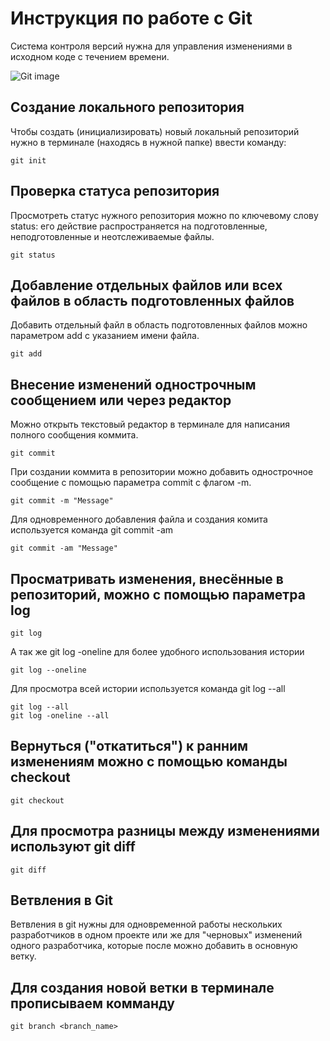 # **Инструкция по работе с Git**

Система контроля версий нужна для управления изменениями в исходном коде с течением времени.

![Git image](git.jpg)
## Создание локального репозитория

Чтобы создать (инициализировать) новый локальный репозиторий нужно в терминале (находясь в нужной папке) ввести команду:

    git init

## Проверка статуса репозитория

Просмотреть статус нужного репозитория можно по ключевому слову status: его действие распространяется на подготовленные, неподготовленные и неотслеживаемые файлы.

    git status

##  Добавление отдельных файлов или всех файлов в область подготовленных файлов

Добавить отдельный файл в область подготовленных файлов можно параметром add с указанием имени файла.

    git add

## Внесение изменений однострочным сообщением или через редактор

 Можно открыть текстовый редактор в терминале для написания полного сообщения коммита.

    git commit

При создании коммита в репозитории можно добавить однострочное сообщение с помощью параметра commit с флагом -m.

    git commit -m "Message"

Для одновременного добавления файла и создания комита используется команда git commit -am

    git commit -am "Message"

## Просматривать изменения, внесённые в репозиторий, можно с помощью параметра log

    git log

А так же git log -oneline для более удобного использования истории

    git log --oneline

Для просмотра всей истории используется команда git log --all

    git log --all
    git log -oneline --all

## Вернуться ("откатиться") к  ранним изменениям можно c помощью команды checkout

    git checkout

## Для просмотра разницы между изменениями используют git diff

    git diff

## Ветвления в Git

Ветвления в git нужны для одновременной работы нескольких разработчиков в одном проекте или же для "черновых" изменений одного разработчика, которые после можно добавить в основную ветку.

## Для создания  новой ветки в терминале прописываем комманду

    git branch <branch_name>